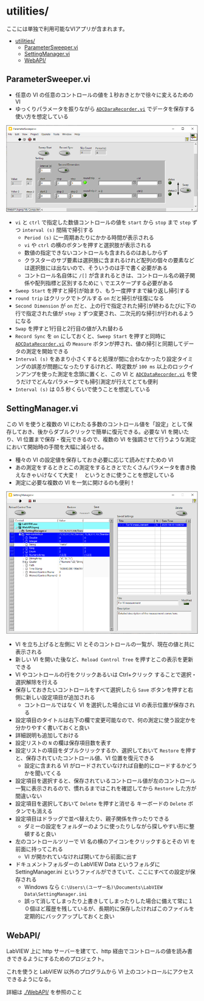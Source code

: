 utilities/
==

ここには単独で利用可能なVIアプリが含まれます。

- [utilities/](#utilities)
  - [ParameterSweeper.vi](#parametersweepervi)
  - [SettingManager.vi](#settingmanagervi)
  - [WebAPI/](#webapi)

ParameterSweeper.vi
--

- 任意の VI の任意のコントロールの値を１秒おきとかで徐々に変えるための VI
- ゆっくりパラメータを振りながら [`ADCDaraRecorder.vi`](../hardware/#adcdatarecordervi--adc-の電圧値を記録するアプリ) でデータを保存する使い方を想定している

![](image4md/panel-ParameterSweeper.png)

- `vi` と `ctrl` で指定した数値コントロールの値を `start` から `stop` まで `step` ずつ `interval (s)` 間隔で掃引する
  - `Period (s)` に一周期あたりにかかる時間が表示される
  - `vi` や `ctrl` の横のボタンを押すと選択肢が表示される
  - 数値の指定できないコントロールも含まれるのはあしからず
  - クラスターのサブ要素は選択肢に含まれるけれど配列の個々の要素などは選択肢には出ないので、そういうのは手で書く必要がある
  - コントロール名自体に `/[]` が含まれるときは、コントロール名の親子関係や配列指標と区別するために `\` でエスケープする必要がある
- `Sweep Start` を押すと掃引が始まり、もう一度押すまで繰り返し掃引する
- `round trip` はクリックでトグルする `on` だと掃引が往復になる
- `Second Dimension` が `on` だと、上の行で指定された掃引が終わるたびに下の行で指定された値が `step 2` ずつ変更され、二次元的な掃引が行われるようになる
- `Swap` を押すと1行目と2行目の値が入れ替わる
- `Record Sync` を `on` にしておくと、`Sweep Start` を押すと同時に [`ADCDataRecorder.vi`](../hardware/#adcdatarecordervi--adc-の電圧値を記録するアプリ) の `Measure` ボタンが押され、値の掃引と同期してデータの測定を開始できる
- `Interval (s)` をあまり小さくすると処理が間に合わなかったり設定タイミングの誤差が問題になったりするけれど、時定数が `100 ms` 以上のロックインアンプを使った測定を念頭に置くと、この VI と [`ADCDataRecorder.vi`](../hardware/#adcdatarecordervi--adc-の電圧値を記録するアプリ) を使うだけでどんなパラメータでも掃引測定が行えてとても便利
- `Interval (s)` は 0.5 秒くらいで使うことを想定している

SettingManager.vi
--

この VI を使うと複数の VI にわたる多数のコントロール値を「設定」として保存しておき、後からダブルクリックで簡単に復元できる。必要な VI を開いたり、VI 位置まで保存・復元できるので、複数の VI を強調させて行うような測定において開始時の手間を大幅に減らせる。

- 種々の VI の設定値を保存しておき必要に応じて読みだすための VI
- あの測定をするときとこの測定をするときとでたくさんパラメータを書き換えなきゃいけなくて大変！　というときに使うことを想定している
- 測定に必要な複数の VI を一気に開けるのも便利！


![](image4md/panel-SettingManager.png)

- VI を立ち上げると左側に VI とそのコントロールの一覧が、現在の値と共に表示される
- 新しい VI を開いた後など、`Reload Control Tree` を押すとこの表示を更新できる
- VI やコントロールの行をクリックあるいは Ctrl+クリック することで選択・選択解除を行える
- 保存しておきたいコントロールをすべて選択したら `Save` ボタンを押すと右側に新しい設定項目が追加される
  - コントロールではなく VI を選択した場合には VI の表示位置が保存される
- 設定項目のタイトルは右下の欄で変更可能なので、何の測定に使う設定かを分かりやすく書いておくと良い
- 詳細説明も追加しておける
- 設定リストの `N` の欄は保存項目数を表す
- 設定リストの項目をダブルクリックするか、選択しておいて `Restore` を押すと、保存されていたコントロール値、VI 位置を復元できる
  - 設定に含まれる VI がロードされていなければ自動的にロードするかどうかを聞いてくる
- 設定項目を選択すると、保存されているコントロール値が左のコントロール一覧に表示されるので、慣れるまではこれを確認してから `Restore` した方が間違いない
- 設定項目を選択しておいて `Delete` を押すと消せる キーボードの `Delete` ボタンでも消える
- 設定項目はドラッグで並べ替えたり、親子関係を作ったりできる
  - ダミーの設定をフォルダーのように使ったりしながら探しやすい形に整頓すると良い
- 左のコントロールツリーで VI 名の横のアイコンをクリックするとその VI を前面に持ってこれる
  - VI が開かれていなければ開いてから前面に出す
- ドキュメントフォルダーの LabVIEW Data というフォルダに SettingManager.ini というファイルができていて、ここにすべての設定が保存される
  - Windows なら `C:\Users\(ユーザー名)\Documents\LabVIEW Data\SettingManager.ini`
  - 誤って消してしまったり上書きしてしまったりした場合に備えて常に１０個ほど履歴を残しているが、長期的に保存したければこのファイルを定期的にバックアップしておくと良い

WebAPI/
--

LabVIEW 上に http サーバーを建てて、http 経由でコントロールの値を読み書きできるようにするためのプロジェクト。

これを使うと LabVIEW 以外のプログラムから VI 上のコントロールにアクセスできるようになる。

詳細は [./WebAPI/](WebAPI/) を参照のこと
